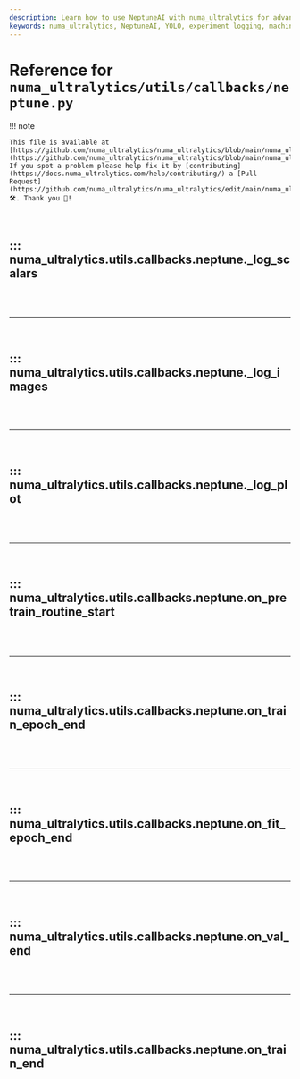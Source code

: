 ```yaml
---
description: Learn how to use NeptuneAI with numa_ultralytics for advanced logging and tracking of experiments. Detailed setup and callback functions included.
keywords: numa_ultralytics, NeptuneAI, YOLO, experiment logging, machine learning, AI, callbacks, training, validation
---
```


# Reference for `numa_ultralytics/utils/callbacks/neptune.py`

!!! note

    This file is available at [https://github.com/numa_ultralytics/numa_ultralytics/blob/main/numa_ultralytics/utils/callbacks/neptune.py](https://github.com/numa_ultralytics/numa_ultralytics/blob/main/numa_ultralytics/utils/callbacks/neptune.py). If you spot a problem please help fix it by [contributing](https://docs.numa_ultralytics.com/help/contributing/) a [Pull Request](https://github.com/numa_ultralytics/numa_ultralytics/edit/main/numa_ultralytics/utils/callbacks/neptune.py) 🛠️. Thank you 🙏!

<br>

## ::: numa_ultralytics.utils.callbacks.neptune.\_log_scalars

<br><br><hr><br>

## ::: numa_ultralytics.utils.callbacks.neptune.\_log_images

<br><br><hr><br>

## ::: numa_ultralytics.utils.callbacks.neptune.\_log_plot

<br><br><hr><br>

## ::: numa_ultralytics.utils.callbacks.neptune.on_pretrain_routine_start

<br><br><hr><br>

## ::: numa_ultralytics.utils.callbacks.neptune.on_train_epoch_end

<br><br><hr><br>

## ::: numa_ultralytics.utils.callbacks.neptune.on_fit_epoch_end

<br><br><hr><br>

## ::: numa_ultralytics.utils.callbacks.neptune.on_val_end

<br><br><hr><br>

## ::: numa_ultralytics.utils.callbacks.neptune.on_train_end

<br><br>
